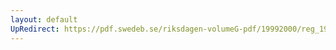 ```yaml
---
layout: default
UpRedirect: https://pdf.swedeb.se/riksdagen-volumeG-pdf/19992000/reg_19992000/reg_19992000_0394.pdf
---
```

